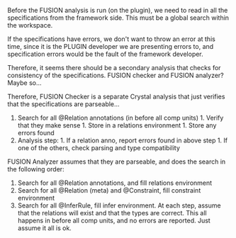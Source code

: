 Before the FUSION analysis is run (on the plugin), we need to read in all the specifications from the framework side. This must be a global search within the workspace.

If the specifications have errors, we don't want to throw an error at this time, since it is the PLUGIN developer we are presenting errors to, and specification errors would be the fault of the framework developer.

Therefore, it seems there should be a secondary analysis that checks for consistency of the specifications. FUSION checker and FUSION analyzer? Maybe so...

Therefore, FUSION Checker is a separate Crystal analysis that just verifies that the specifications are parseable...
  1. Search for all @Relation annotations (in before all comp units)
    1. Verify that they make sense
    1. Store in a relations environment
    1. Store any errors found
  1. Analysis step:
    1. If a relation anno, report errors found in above step
    1. If one of the others, check parsing and type compatibility

FUSION Analyzer assumes that they are parseable, and does the search in the following order:
  1. Search for all @Relation annotations, and fill relations environment
  1. Search for all @Relation (meta) and @Constraint, fill constraint environment
  1. Search for all @InferRule, fill infer environment.
At each step, assume that the relations will exist and that the types are correct. This all happens in before all comp units, and no errors are reported. Just assume it all is ok.
